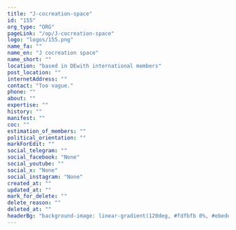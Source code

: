 ```yaml
---
title: "J-cocreation-space"
id: "155"
org_type: "ORG"
pageLink: "/op/J-cocreation-space"
logo: "logos/155.png"
name_fa: ""
name_en: "J cocreation space"
name_short: ""
location: "based in DEwith international members"
post_location: ""
internetAddress: ""
contact: "Too vague."
phone: ""
about: ""
expertise: ""
history: ""
manifest: ""
coc: ""
estimation_of_members: ""
political_orientation: ""
markForEdit: ""
social_telegram: ""
social_facebook: "None"
social_youtube: ""
social_x: "None"
social_instagram: "None"
created_at: ""
updated_at: ""
mark_for_delete: ""
delete_reason: ""
deleted_at: ""
headerBg: "background-image: linear-gradient(120deg, #fdfbfb 0%, #ebedee 100%);"
---
```

